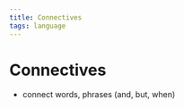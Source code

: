 ```yaml
---
title: Connectives
tags: language
---
```


# Connectives
- connect words, phrases (and, but, when)










































































